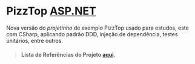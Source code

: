 # PizzTop [ASP.NET](https://www.asp.net/)
Nova versão do *projetinho* de exemplo PizzTop usado para estudos, este com CSharp, aplicando padrão DDD, injeção de dependência, testes unitários, entre outros.

>#### Lista de Referências do Projeto [aqui](https://github.com/zballos/pizzTop_dotNET/wiki/Lista-de-Refer%C3%AAncias).

